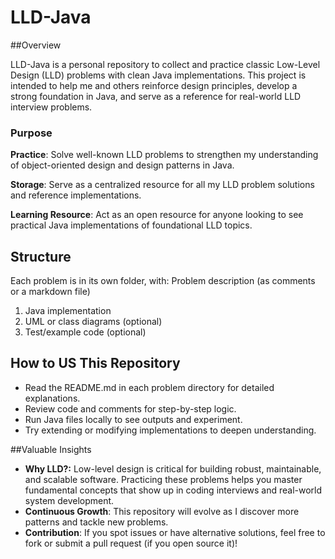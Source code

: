 # LLD-Java
##Overview

LLD-Java is a personal repository to collect and practice classic Low-Level Design (LLD) problems with clean Java implementations. 
This project is intended to help me and others reinforce design principles, develop a strong foundation in Java, and serve as a reference for real-world LLD interview problems.

### Purpose

**Practice**: Solve well-known LLD problems to strengthen my understanding of object-oriented design and design patterns in Java.

**Storage**: Serve as a centralized resource for all my LLD problem solutions and reference implementations.

**Learning Resource**: Act as an open resource for anyone looking to see practical Java implementations of foundational LLD topics.

## Structure
Each problem is in its own folder, with:
Problem description (as comments or a markdown file)
1. Java implementation
2. UML or class diagrams (optional)
3. Test/example code (optional)

## How to US This Repository
* Read the README.md in each problem directory for detailed explanations.
* Review code and comments for step-by-step logic.
* Run Java files locally to see outputs and experiment.
* Try extending or modifying implementations to deepen understanding.

##Valuable Insights
* **Why LLD?:** 
    Low-level design is critical for building robust, maintainable, and scalable software.
    Practicing these problems helps you master fundamental concepts that show up in coding interviews and real-world system development.
* **Continuous Growth**: This repository will evolve as I discover more patterns and tackle new problems.
* **Contribution**: If you spot issues or have alternative solutions, feel free to fork or submit a pull request (if you open source it)!

